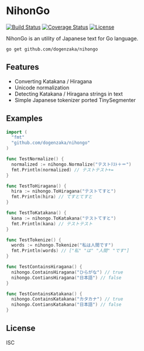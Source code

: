 NihonGo
====

[![Build Status](https://travis-ci.org/dogenzaka/nihongo.svg?branch=master)](https://travis-ci.org/dogenzaka/nihongo)
[![Coverage Status](https://coveralls.io/repos/dogenzaka/nihongo/badge.svg)](https://coveralls.io/r/dogenzaka/nihongo)
[![License](http://img.shields.io/badge/license-MIT-red.svg?style=flat)](https://github.com/dogenzaka/nihongo/blob/master/LICENSE)

NihonGo is an utility of Japanese text for Go language.

```
go get github.com/dogenzaka/nihongo
```

Features
--

- Converting Katakana / Hiragana
- Unicode normalization
- Detecting Katakana / Hiragana strings in text
- Simple Japanese tokenizer ported TinySegmenter

Examples
--

```go
import (
  "fmt"
  "github.com/dogenzaka/nihongo"
)

func TestNormalize() {
  normalized := nihongo.Normalize("テストﾃｽﾄ＋＝")
  fmt.Println(normalized) // テストテスト+=
}

func TestToHiragana() {
  hira := nihongo.ToHiragana("テストてすと")
  fmt.Println(hira) // てすとてすと
}

func TestToKatakana() {
  kana := nihongo.ToKatakana("テストてすと")
  fmt.Println(kana) // テストテスト
}

func TestTokenize() {
  words := nihongo.Tokenize("私は人間です")
  fmt.Println(words) // ["私" "は" "人間" "です"]
}

func TestContainsHiragana() {
  nihongo.ContainsHiragana("ひらがな") // true
  nihongo.ContiansHiragana("日本語") // false
}

func TestContainsKatakana() {
  nihongo.ContainsKatakana("カタカナ") // true
  nihongo.ContiansKatakana("日本語") // false
}
```

License
--
ISC

